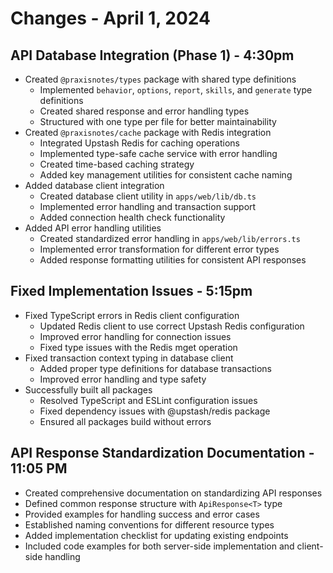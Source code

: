 # Changes - April 1, 2024

## API Database Integration (Phase 1) - 4:30pm

- Created `@praxisnotes/types` package with shared type definitions
  - Implemented `behavior`, `options`, `report`, `skills`, and `generate` type definitions
  - Created shared response and error handling types
  - Structured with one type per file for better maintainability
- Created `@praxisnotes/cache` package with Redis integration
  - Integrated Upstash Redis for caching operations
  - Implemented type-safe cache service with error handling
  - Created time-based caching strategy
  - Added key management utilities for consistent cache naming
- Added database client integration
  - Created database client utility in `apps/web/lib/db.ts`
  - Implemented error handling and transaction support
  - Added connection health check functionality
- Added API error handling utilities
  - Created standardized error handling in `apps/web/lib/errors.ts`
  - Implemented error transformation for different error types
  - Added response formatting utilities for consistent API responses

## Fixed Implementation Issues - 5:15pm

- Fixed TypeScript errors in Redis client configuration
  - Updated Redis client to use correct Upstash Redis configuration
  - Improved error handling for connection issues
  - Fixed type issues with the Redis mget operation
- Fixed transaction context typing in database client
  - Added proper type definitions for database transactions
  - Improved error handling and type safety
- Successfully built all packages
  - Resolved TypeScript and ESLint configuration issues
  - Fixed dependency issues with @upstash/redis package
  - Ensured all packages build without errors

## API Response Standardization Documentation - 11:05 PM

- Created comprehensive documentation on standardizing API responses
- Defined common response structure with `ApiResponse<T>` type
- Provided examples for handling success and error cases
- Established naming conventions for different resource types
- Added implementation checklist for updating existing endpoints
- Included code examples for both server-side implementation and client-side handling
